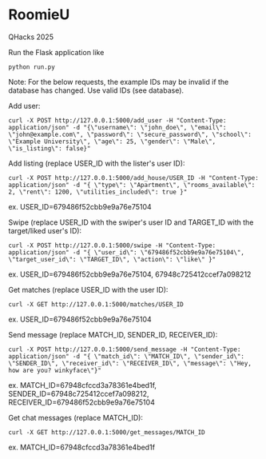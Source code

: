 # RoomieU
QHacks 2025

Run the Flask application like
```
python run.py
```

Note: For the below requests, the example IDs may be invalid if the database has changed. Use valid IDs (see database).

Add user:
```
curl -X POST http://127.0.0.1:5000/add_user -H "Content-Type: application/json" -d "{\"username\": \"john_doe\", \"email\": \"john@example.com\", \"password\": \"secure_password\", \"school\": \"Example University\", \"age\": 25, \"gender\": \"Male\", \"is_listing\": false}"
```

Add listing (replace USER_ID with the lister's user ID):
```
curl -X POST http://127.0.0.1:5000/add_house/USER_ID -H "Content-Type: application/json" -d "{ \"type\": \"Apartment\", \"rooms_available\": 2, \"rent\": 1200, \"utilities_included\": true }"
```
ex. USER_ID=679486f52cbb9e9a76e75104

Swipe (replace USER_ID with the swiper's user ID and TARGET_ID with the target/liked user's ID):
```
curl -X POST http://127.0.0.1:5000/swipe -H "Content-Type: application/json" -d "{ \"user_id\": \"679486f52cbb9e9a76e75104\", \"target_user_id\": \"TARGET_ID\", \"action\": \"like\" }"
```
ex. USER_ID=679486f52cbb9e9a76e75104, 67948c725412ccef7a098212

Get matches (replace USER_ID with the user ID):
```
curl -X GET http://127.0.0.1:5000/matches/USER_ID
```
ex. USER_ID=679486f52cbb9e9a76e75104

Send message (replace MATCH_ID, SENDER_ID, RECEIVER_ID):
```
curl -X POST http://127.0.0.1:5000/send_message -H "Content-Type: application/json" -d "{ \"match_id\": \"MATCH_ID\", \"sender_id\": \"SENDER_ID\", \"receiver_id\": \"RECEIVER_ID\", \"message\": \"Hey, how are you? winkyface\"}"
```
ex. MATCH_ID=67948cfccd3a78361e4bed1f, SENDER_ID=67948c725412ccef7a098212, RECEIVER_ID=679486f52cbb9e9a76e75104

Get chat messages (replace MATCH_ID):
```
curl -X GET http://127.0.0.1:5000/get_messages/MATCH_ID
```
ex. MATCH_ID=67948cfccd3a78361e4bed1f
